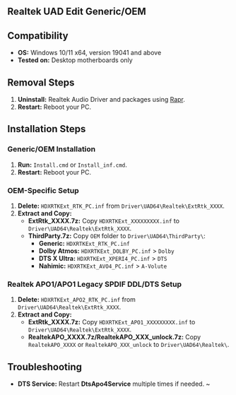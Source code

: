 ## Realtek UAD Edit Generic/OEM

## Compatibility
- **OS:** Windows 10/11 x64, version 19041 and above
- **Tested on:** Desktop motherboards only

## Removal Steps
1. **Uninstall:** Realtek Audio Driver and packages using [Rapr][DriverStoreExplorer].
2. **Restart:** Reboot your PC.

## Installation Steps

### Generic/OEM Installation
1. **Run:** `Install.cmd` or `Install_inf.cmd`.
2. **Restart:** Reboot your PC.

### OEM-Specific Setup
1. **Delete:** `HDXRTKExt_RTK_PC.inf` from `Driver\UAD64\Realtek\ExtRtk_XXXX`.
2. **Extract and Copy:**
   - **ExtRtk_XXXX.7z:** Copy `HDXRTKExt_XXXXXXXXX.inf` to `Driver\UAD64\Realtek\ExtRtk_XXXX`.
   - **ThirdParty.7z:** Copy `OEM` folder to `Driver\UAD64\ThirdParty\`:
     - **Generic:** `HDXRTKExt_RTK_PC.inf`
     - **Dolby Atmos:** `HDXRTKExt_DOLBY_PC.inf` > `Dolby`
     - **DTS X Ultra:** `HDXRTKExt_XPERI4_PC.inf` > `DTS`
     - **Nahimic:** `HDXRTKExt_AVO4_PC.inf` > `A-Volute`

### Realtek APO1/APO1 Legacy SPDIF DDL/DTS Setup
1. **Delete:** `HDXRTKExt_APO2_RTK_PC.inf` from `Driver\UAD64\Realtek\ExtRtk_XXXX`.
2. **Extract and Copy:**
   - **ExtRtk_XXXX.7z:** Copy `HDXRTKExt_APO1_XXXXXXXXX.inf` to `Driver\UAD64\Realtek\ExtRtk_XXXX`.
   - **RealtekAPO_XXXX.7z/RealtekAPO_XXX_unlock.7z:** Copy `RealtekAPO_XXXX` or `RealtekAPO_XXX_unlock` to `Driver\UAD64\Realtek\`.

## Troubleshooting
- **DTS Service:** Restart **DtsApo4Service** multiple times if needed. ~

[DriverStoreExplorer]: https://github.com/lostindark/DriverStoreExplorer
